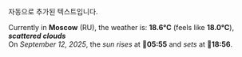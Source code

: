 
자동으로 추가된 텍스트입니다.

<!--START_SECTION:weather:moscow-->
Currently in **Moscow** (RU), the weather is: **18.6°C** (feels like **18.0°C**), ***scattered clouds***<br/>
On *September 12, 2025*, the *sun rises* at 🌅**05:55** and *sets* at 🌇**18:56**.
<!--END_SECTION:weather-->
